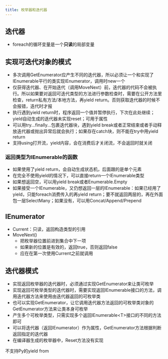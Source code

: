 ```yaml
---
title: 枚举器和迭代器
---
```


## 迭代器

* foreach的循环变量是一个**只读**的局部变量

## 实现可迭代对象的模式

* 多次调用GetEnumerator应产生不同的迭代器，所以必须让一个和实现了IEnumerable平行的类实现IEnumerator，调用时new一个
* 仅获得迭代器、在开始迭代（调用MoveNext）前，迭代器的代码不会被执行。所以如果要对返回可迭代类型的方法进行参数检查时，需要在公开方法里检查，return私有方法/本地方法，再yield return。否则获取迭代器的时候不会报错，迭代时才报
* 执行遇到yield return时，程序返回一个值并暂停执行，下次在此处继续；yield自动生成的迭代器未实现reset；可用于属性
* 可以用try...finally...包裹迭代器块，遇到yield break或者正常结束或者手动释放迭代器或抛出异常后就会执行；如果存在catch块，则不能在try中用yield return
* 支持using打开流，yield内容，会在消费后才关闭流，不会返回时就关闭

### 返回类型为IEnumerable的函数

* 如果使用了yield return，会自动生成状态机，后面跟的是单个元素
* 在完全不使用yield的情况下，可以直接return一个IEnumerable类型
* 如果想返回空，可以用yield break或者Enumerable.Empty
* 如果接受一个IEnumerable，又仍想返回一层的IEnumerable：如果已经用了yield，只能foreach消费传入的再yield return；要不就返回两层的，再在外面包一层SelectMany；如果没有，可以用Concat/Append/Prepend

## IEnumerator

* Current：只读，返回构造类型的引用
* MoveNext()
  * 把枚举器位置前进到集合中下一项
  * 如果新的位置是有效的，返回true，否则返回false
  * 应在在第一次使用Current之前就调用

## 迭代器模式

* 实现返回枚举器的迭代器时，必须通过实现GetEnumerator来让类可枚举
* 实现返回可枚举类型的迭代器时，需要实现返回IEnumerable<T>接口的方法，调用迭代器方法来使用由迭代器返回的可枚举类
* 也可以实现GetEnumerator，让它调用迭代器方法返回的可枚举类对象的GetEnumerator方法来让类本身可枚举
* 产生多个可枚举类型，只需实现多个返回IEnumerable<T\>接口的不同的方法即可
* 可以将迭代器（返回IEnumerator<T>）作为属性，GetEnumerator方法根据判断返回指定的迭代器
* 在编译器生成的枚举器中，Reset方法没有实现

不支持Py的yield from
